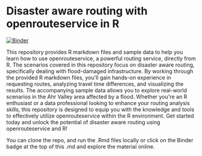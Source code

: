 # Disaster aware routing with openrouteservice in R

[![Binder](https://mybinder.org/badge_logo.svg)](https://mybinder.org/v2/gh/GIScience/openrouteservice-workshop-r/HEAD?urlpath=rstudio)


This repository provides R markdown files and sample data to help you learn how to use openrouteservice, a powerful routing service, directly from R. The scenarios covered in this repository focus on disaster aware routing, specifically dealing with flood-damaged infrastructure. By working through the provided R markdown files, you'll gain hands-on experience in requesting routes, analyzing travel time differences, and visualizing the results. The accompanying sample data allows you to explore real-world scenarios in the Ahr Valley area affected by a flood. Whether you're an R enthusiast or a data professional looking to enhance your routing analysis skills, this repository is designed to equip you with the knowledge and tools to effectively utilize openrouteservice within the R environment. Get started today and unlock the potential of disaster aware routing using openrouteservice and R!


You can clone the repo, and run the .Rmd files locally or click on the Binder badge at the top of this .md and explore the material online.
